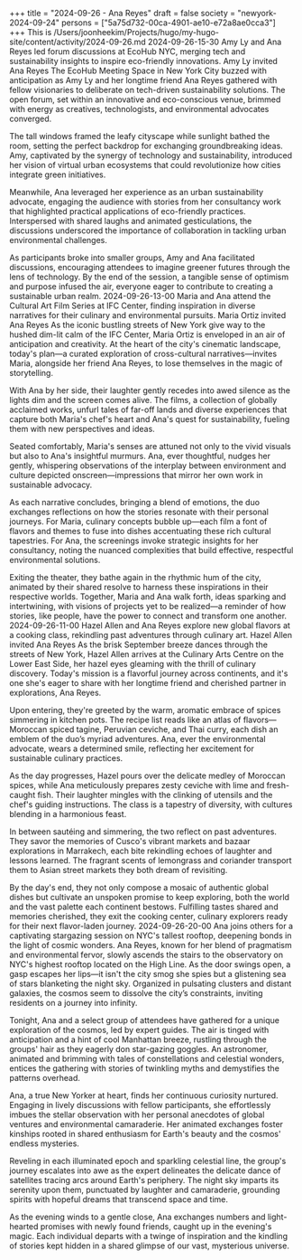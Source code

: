 +++
title = "2024-09-26 - Ana Reyes"
draft = false
society = "newyork-2024-09-24"
persons = ["5a75d732-00ca-4901-ae10-e72a8ae0cca3"]
+++
This is /Users/joonheekim/Projects/hugo/my-hugo-site/content/activity/2024-09-26.md
2024-09-26-15-30
Amy Ly and Ana Reyes led forum discussions at EcoHub NYC, merging tech and sustainability insights to inspire eco-friendly innovations.
Amy Ly invited Ana Reyes
The EcoHub Meeting Space in New York City buzzed with anticipation as Amy Ly and her longtime friend Ana Reyes gathered with fellow visionaries to deliberate on tech-driven sustainability solutions. The open forum, set within an innovative and eco-conscious venue, brimmed with energy as creatives, technologists, and environmental advocates converged. 

The tall windows framed the leafy cityscape while sunlight bathed the room, setting the perfect backdrop for exchanging groundbreaking ideas. Amy, captivated by the synergy of technology and sustainability, introduced her vision of virtual urban ecosystems that could revolutionize how cities integrate green initiatives.

Meanwhile, Ana leveraged her experience as an urban sustainability advocate, engaging the audience with stories from her consultancy work that highlighted practical applications of eco-friendly practices. Interspersed with shared laughs and animated gesticulations, the discussions underscored the importance of collaboration in tackling urban environmental challenges.

As participants broke into smaller groups, Amy and Ana facilitated discussions, encouraging attendees to imagine greener futures through the lens of technology. By the end of the session, a tangible sense of optimism and purpose infused the air, everyone eager to contribute to creating a sustainable urban realm.
2024-09-26-13-00
Maria and Ana attend the Cultural Art Film Series at IFC Center, finding inspiration in diverse narratives for their culinary and environmental pursuits.
Maria Ortiz invited Ana Reyes
As the iconic bustling streets of New York give way to the hushed dim-lit calm of the IFC Center, Maria Ortiz is enveloped in an air of anticipation and creativity. At the heart of the city's cinematic landscape, today's plan—a curated exploration of cross-cultural narratives—invites Maria, alongside her friend Ana Reyes, to lose themselves in the magic of storytelling.

With Ana by her side, their laughter gently recedes into awed silence as the lights dim and the screen comes alive. The films, a collection of globally acclaimed works, unfurl tales of far-off lands and diverse experiences that capture both Maria's chef's heart and Ana's quest for sustainability, fueling them with new perspectives and ideas.

Seated comfortably, Maria's senses are attuned not only to the vivid visuals but also to Ana's insightful murmurs. Ana, ever thoughtful, nudges her gently, whispering observations of the interplay between environment and culture depicted onscreen—impressions that mirror her own work in sustainable advocacy.

As each narrative concludes, bringing a blend of emotions, the duo exchanges reflections on how the stories resonate with their personal journeys. For Maria, culinary concepts bubble up—each film a font of flavors and themes to fuse into dishes accentuating these rich cultural tapestries. For Ana, the screenings invoke strategic insights for her consultancy, noting the nuanced complexities that build effective, respectful environmental solutions.

Exiting the theater, they bathe again in the rhythmic hum of the city, animated by their shared resolve to harness these inspirations in their respective worlds. Together, Maria and Ana walk forth, ideas sparking and intertwining, with visions of projects yet to be realized—a reminder of how stories, like people, have the power to connect and transform one another.
2024-09-26-11-00
Hazel Allen and Ana Reyes explore new global flavors at a cooking class, rekindling past adventures through culinary art.
Hazel Allen invited Ana Reyes
As the brisk September breeze dances through the streets of New York, Hazel Allen arrives at the Culinary Arts Centre on the Lower East Side, her hazel eyes gleaming with the thrill of culinary discovery. Today's mission is a flavorful journey across continents, and it's one she's eager to share with her longtime friend and cherished partner in explorations, Ana Reyes. 

Upon entering, they're greeted by the warm, aromatic embrace of spices simmering in kitchen pots. The recipe list reads like an atlas of flavors—Moroccan spiced tagine, Peruvian ceviche, and Thai curry, each dish an emblem of the duo’s myriad adventures. Ana, ever the environmental advocate, wears a determined smile, reflecting her excitement for sustainable culinary practices.

As the day progresses, Hazel pours over the delicate medley of Moroccan spices, while Ana meticulously prepares zesty ceviche with lime and fresh-caught fish. Their laughter mingles with the clinking of utensils and the chef's guiding instructions. The class is a tapestry of diversity, with cultures blending in a harmonious feast.

In between sautéing and simmering, the two reflect on past adventures. They savor the memories of Cusco's vibrant markets and bazaar explorations in Marrakech, each bite rekindling echoes of laughter and lessons learned. The fragrant scents of lemongrass and coriander transport them to Asian street markets they both dream of revisiting.

By the day's end, they not only compose a mosaic of authentic global dishes but cultivate an unspoken promise to keep exploring, both the world and the vast palette each continent bestows. Fulfilling tastes shared and memories cherished, they exit the cooking center, culinary explorers ready for their next flavor-laden journey.
2024-09-26-20-00
Ana joins others for a captivating stargazing session on NYC's tallest rooftop, deepening bonds in the light of cosmic wonders.
Ana Reyes, known for her blend of pragmatism and environmental fervor, slowly ascends the stairs to the observatory on NYC's highest rooftop located on the High Line. As the door swings open, a gasp escapes her lips—it isn't the city smog she spies but a glistening sea of stars blanketing the night sky. Organized in pulsating clusters and distant galaxies, the cosmos seem to dissolve the city’s constraints, inviting residents on a journey into infinity. 

Tonight, Ana and a select group of attendees have gathered for a unique exploration of the cosmos, led by expert guides. The air is tinged with anticipation and a hint of cool Manhattan breeze, rustling through the groups' hair as they eagerly don star-gazing goggles. An astronomer, animated and brimming with tales of constellations and celestial wonders, entices the gathering with stories of twinkling myths and demystifies the patterns overhead.

Ana, a true New Yorker at heart, finds her continuous curiosity nurtured. Engaging in lively discussions with fellow participants, she effortlessly imbues the stellar observation with her personal anecdotes of global ventures and environmental camaraderie. Her animated exchanges foster kinships rooted in shared enthusiasm for Earth's beauty and the cosmos' endless mysteries.

Reveling in each illuminated epoch and sparkling celestial line, the group's journey escalates into awe as the expert delineates the delicate dance of satellites tracing arcs around Earth's periphery. The night sky imparts its serenity upon them, punctuated by laughter and camaraderie, grounding spirits with hopeful dreams that transcend space and time.

As the evening winds to a gentle close, Ana exchanges numbers and light-hearted promises with newly found friends, caught up in the evening's magic. Each individual departs with a twinge of inspiration and the kindling of stories kept hidden in a shared glimpse of our vast, mysterious universe.
